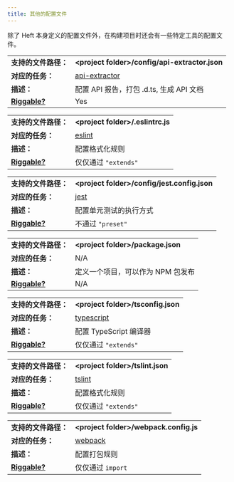 ```yaml
---
title: 其他的配置文件
---
```


除了 Heft 本身定义的配置文件外，在构建项目时还会有一些特定工具的配置文件。

|                                           |                                                      |
| ----------------------------------------- | ---------------------------------------------------- |
| **支持的文件路径：**                      | **&lt;project folder&gt;/config/api-extractor.json** |
| **对应的任务：**                          | [api-extractor](../tasks/api-extractor.md)           |
| **描述：**                                | 配置 API 报告，打包 .d.ts, 生成 API 文档             |
| [**Riggable?**](../intro/rig_packages.md) | Yes                                                  |

|                                           |                                         |
| ----------------------------------------- | --------------------------------------- |
| **支持的文件路径：**                      | **&lt;project folder&gt;/.eslintrc.js** |
| **对应的任务：**                          | [eslint](../tasks/eslint.md)            |
| **描述：**                                | 配置格式化规则                          |
| [**Riggable?**](../intro/rig_packages.md) | 仅仅通过 `"extends"`                    |

|                                           |                                                    |
| ----------------------------------------- | -------------------------------------------------- |
| **支持的文件路径：**                      | **&lt;project folder&gt;/config/jest.config.json** |
| **对应的任务：**                          | [jest](../tasks/jest.md)                           |
| **描述：**                                | 配置单元测试的执行方式                             |
| [**Riggable?**](../intro/rig_packages.md) | 不通过 `"preset"`                                  |

|                                           |                                         |
| ----------------------------------------- | --------------------------------------- |
| **支持的文件路径：**                      | **&lt;project folder&gt;/package.json** |
| **对应的任务：**                          | N/A                                     |
| **描述：**                                | 定义一个项目，可以作为 NPM 包发布       |
| [**Riggable?**](../intro/rig_packages.md) | N/A                                     |

|                                           |                                          |
| ----------------------------------------- | ---------------------------------------- |
| **支持的文件路径：**                      | **&lt;project folder&gt;/tsconfig.json** |
| **对应的任务：**                          | [typescript](../tasks/typescript.md)     |
| **描述：**                                | 配置 TypeScript 编译器                   |
| [**Riggable?**](../intro/rig_packages.md) | 仅仅通过 `"extends"`                     |

|                                           |                                        |
| ----------------------------------------- | -------------------------------------- |
| **支持的文件路径：**                      | **&lt;project folder&gt;/tslint.json** |
| **对应的任务：**                          | [tslint](../tasks/tslint.md)           |
| **描述：**                                | 配置格式化规则                         |
| [**Riggable?**](../intro/rig_packages.md) | 仅仅通过 `"extends"`                   |

|                                           |                                              |
| ----------------------------------------- | -------------------------------------------- |
| **支持的文件路径：**                      | **&lt;project folder&gt;/webpack.config.js** |
| **对应的任务：**                          | [webpack](../tasks/webpack.md)               |
| **描述：**                                | 配置打包规则                                 |
| [**Riggable?**](../intro/rig_packages.md) | 仅仅通过 `import`                            |
